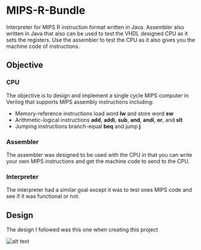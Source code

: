 # MIPS-R-Bundle
Interpreter for MIPS R instruction format written in Java. Assembler also written in Java that also can be used to test the VHDL designed CPU as it sets the registers. Use the assembler to test the CPU as it also gives you the machine code of instructions.

## Objective
### CPU
The objective is to design and implement a single cycle MIPS computer in Verilog that supports MIPS assembly instructions including:
+ Memory-reference instructions load word **lw** and store word **sw**
+ Arithmetic-logical instructions **add**, **addi**, **sub**, **and**, **andi**, **or**, and **slt**
+ Jumping instructions branch-equal **beq** and jump **j**

### Assembler
The assembler was designed to be used with the CPU in that you can write your own MIPS instructions and get the machine code
to send to the CPU.
### Interpreter
The interpreter had a similar goal except it was to test ones MIPS code and see if it was functional or not.

## Design
The design I followed was this one when creating this project


![alt text](https://camo.githubusercontent.com/4c37ba0b946714e03da07c7c1a75939e1070120c/68747470733a2f2f756e646572677261642e6878696e672e6d652f56453337302f53696e676c652b4379636c652b536368656d61746963732e706e673f782d736f757263653d676974687562 "Design Choice")

